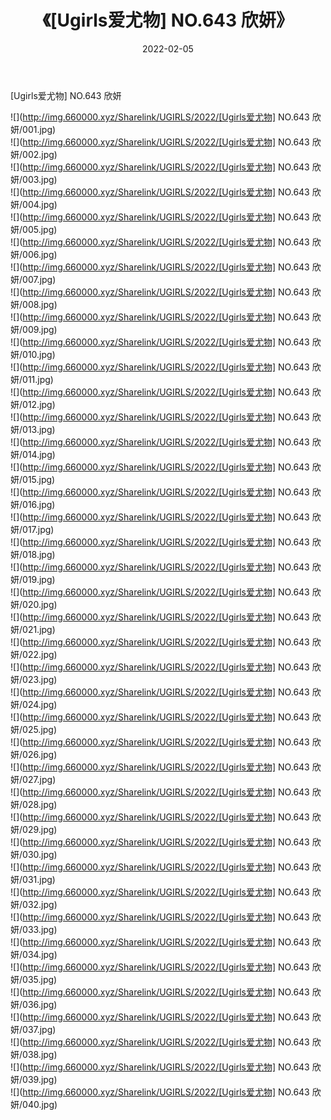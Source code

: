 ﻿---
layout: post
title:  《[Ugirls爱尤物] NO.643 欣妍》
date:   2022-02-05
img: http://img.660000.xyz/Sharelink/UGIRLS/2022/[Ugirls爱尤物] NO.643 欣妍/000.jpg
categories: [美女, 清纯, 唯美]
---

[Ugirls爱尤物] NO.643 欣妍

 ![](http://img.660000.xyz/Sharelink/UGIRLS/2022/[Ugirls爱尤物] NO.643 欣妍/001.jpg) <br>![](http://img.660000.xyz/Sharelink/UGIRLS/2022/[Ugirls爱尤物] NO.643 欣妍/002.jpg) <br>![](http://img.660000.xyz/Sharelink/UGIRLS/2022/[Ugirls爱尤物] NO.643 欣妍/003.jpg) <br>![](http://img.660000.xyz/Sharelink/UGIRLS/2022/[Ugirls爱尤物] NO.643 欣妍/004.jpg) <br>![](http://img.660000.xyz/Sharelink/UGIRLS/2022/[Ugirls爱尤物] NO.643 欣妍/005.jpg) <br>![](http://img.660000.xyz/Sharelink/UGIRLS/2022/[Ugirls爱尤物] NO.643 欣妍/006.jpg) <br>![](http://img.660000.xyz/Sharelink/UGIRLS/2022/[Ugirls爱尤物] NO.643 欣妍/007.jpg) <br>![](http://img.660000.xyz/Sharelink/UGIRLS/2022/[Ugirls爱尤物] NO.643 欣妍/008.jpg) <br>![](http://img.660000.xyz/Sharelink/UGIRLS/2022/[Ugirls爱尤物] NO.643 欣妍/009.jpg) <br>![](http://img.660000.xyz/Sharelink/UGIRLS/2022/[Ugirls爱尤物] NO.643 欣妍/010.jpg) <br>![](http://img.660000.xyz/Sharelink/UGIRLS/2022/[Ugirls爱尤物] NO.643 欣妍/011.jpg) <br>![](http://img.660000.xyz/Sharelink/UGIRLS/2022/[Ugirls爱尤物] NO.643 欣妍/012.jpg) <br>![](http://img.660000.xyz/Sharelink/UGIRLS/2022/[Ugirls爱尤物] NO.643 欣妍/013.jpg) <br>![](http://img.660000.xyz/Sharelink/UGIRLS/2022/[Ugirls爱尤物] NO.643 欣妍/014.jpg) <br>![](http://img.660000.xyz/Sharelink/UGIRLS/2022/[Ugirls爱尤物] NO.643 欣妍/015.jpg) <br>![](http://img.660000.xyz/Sharelink/UGIRLS/2022/[Ugirls爱尤物] NO.643 欣妍/016.jpg) <br>![](http://img.660000.xyz/Sharelink/UGIRLS/2022/[Ugirls爱尤物] NO.643 欣妍/017.jpg) <br>![](http://img.660000.xyz/Sharelink/UGIRLS/2022/[Ugirls爱尤物] NO.643 欣妍/018.jpg) <br>![](http://img.660000.xyz/Sharelink/UGIRLS/2022/[Ugirls爱尤物] NO.643 欣妍/019.jpg) <br>![](http://img.660000.xyz/Sharelink/UGIRLS/2022/[Ugirls爱尤物] NO.643 欣妍/020.jpg) <br>![](http://img.660000.xyz/Sharelink/UGIRLS/2022/[Ugirls爱尤物] NO.643 欣妍/021.jpg) <br>![](http://img.660000.xyz/Sharelink/UGIRLS/2022/[Ugirls爱尤物] NO.643 欣妍/022.jpg) <br>![](http://img.660000.xyz/Sharelink/UGIRLS/2022/[Ugirls爱尤物] NO.643 欣妍/023.jpg) <br>![](http://img.660000.xyz/Sharelink/UGIRLS/2022/[Ugirls爱尤物] NO.643 欣妍/024.jpg) <br>![](http://img.660000.xyz/Sharelink/UGIRLS/2022/[Ugirls爱尤物] NO.643 欣妍/025.jpg) <br>![](http://img.660000.xyz/Sharelink/UGIRLS/2022/[Ugirls爱尤物] NO.643 欣妍/026.jpg) <br>![](http://img.660000.xyz/Sharelink/UGIRLS/2022/[Ugirls爱尤物] NO.643 欣妍/027.jpg) <br>![](http://img.660000.xyz/Sharelink/UGIRLS/2022/[Ugirls爱尤物] NO.643 欣妍/028.jpg) <br>![](http://img.660000.xyz/Sharelink/UGIRLS/2022/[Ugirls爱尤物] NO.643 欣妍/029.jpg) <br>![](http://img.660000.xyz/Sharelink/UGIRLS/2022/[Ugirls爱尤物] NO.643 欣妍/030.jpg) <br>![](http://img.660000.xyz/Sharelink/UGIRLS/2022/[Ugirls爱尤物] NO.643 欣妍/031.jpg) <br>![](http://img.660000.xyz/Sharelink/UGIRLS/2022/[Ugirls爱尤物] NO.643 欣妍/032.jpg) <br>![](http://img.660000.xyz/Sharelink/UGIRLS/2022/[Ugirls爱尤物] NO.643 欣妍/033.jpg) <br>![](http://img.660000.xyz/Sharelink/UGIRLS/2022/[Ugirls爱尤物] NO.643 欣妍/034.jpg) <br>![](http://img.660000.xyz/Sharelink/UGIRLS/2022/[Ugirls爱尤物] NO.643 欣妍/035.jpg) <br>![](http://img.660000.xyz/Sharelink/UGIRLS/2022/[Ugirls爱尤物] NO.643 欣妍/036.jpg) <br>![](http://img.660000.xyz/Sharelink/UGIRLS/2022/[Ugirls爱尤物] NO.643 欣妍/037.jpg) <br>![](http://img.660000.xyz/Sharelink/UGIRLS/2022/[Ugirls爱尤物] NO.643 欣妍/038.jpg) <br>![](http://img.660000.xyz/Sharelink/UGIRLS/2022/[Ugirls爱尤物] NO.643 欣妍/039.jpg) <br>![](http://img.660000.xyz/Sharelink/UGIRLS/2022/[Ugirls爱尤物] NO.643 欣妍/040.jpg) <br>